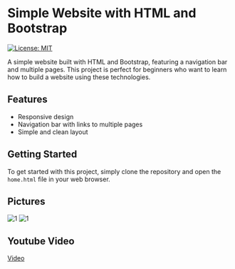 # Simple Website with HTML and Bootstrap

[![License: MIT](https://img.shields.io/badge/License-MIT-yellow.svg)](https://opensource.org/licenses/MIT)

A simple website built with HTML and Bootstrap, featuring a navigation bar and multiple pages. This project is perfect for beginners who want to learn how to build a website using these technologies.

## Features

- Responsive design
- Navigation bar with links to multiple pages
- Simple and clean layout

## Getting Started

To get started with this project, simply clone the repository and open the `home.html` file in your web browser.

## Pictures

![1](https://cdn.discordapp.com/attachments/795250428090515468/1105188387067002931/image.png)
![1](https://cdn.discordapp.com/attachments/795250428090515468/1105188441118998579/image.png)

## Youtube Video
[Video](yt.com)
